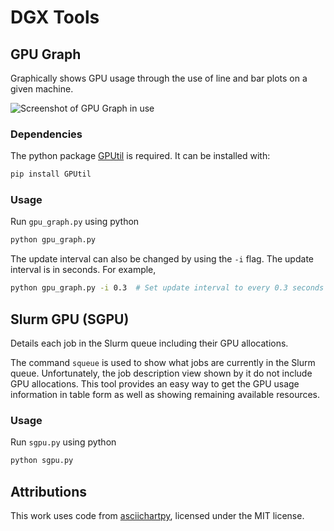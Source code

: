 # DGX Tools
## GPU Graph
Graphically shows GPU usage through the use of line and bar plots on a given machine.

![Screenshot of GPU Graph in use](./screenshot.png)

### Dependencies
The python package [GPUtil](https://pypi.org/project/GPUtil/) is required. 
It can be installed with:

```bash
pip install GPUtil
``` 
### Usage
Run `gpu_graph.py` using python

```bash
python gpu_graph.py
```

The update interval can also be changed by using the `-i` flag.
The update interval is in seconds.
For example,

```bash
python gpu_graph.py -i 0.3  # Set update interval to every 0.3 seconds
```

## Slurm GPU (SGPU)
Details each job in the Slurm queue including their GPU allocations.

The command `squeue` is used to show what jobs are currently in the Slurm queue.
Unfortunately, the job description view shown by it do not include GPU allocations.
This tool provides an easy way to get the GPU usage information in table form as well as showing remaining available resources. 

### Usage
Run `sgpu.py` using python

```bash
python sgpu.py
```

## Attributions
This work uses code from [asciichartpy](https://pypi.org/project/asciichartpy/), licensed under the MIT license.
